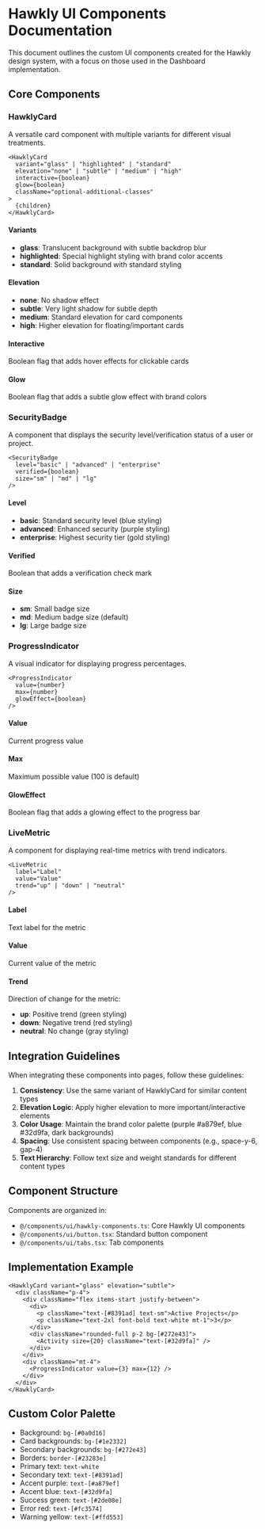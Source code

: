 # Hawkly UI Components Documentation

This document outlines the custom UI components created for the Hawkly design system, with a focus on those used in the Dashboard implementation.

## Core Components

### HawklyCard

A versatile card component with multiple variants for different visual treatments.

```tsx
<HawklyCard 
  variant="glass" | "highlighted" | "standard"
  elevation="none" | "subtle" | "medium" | "high"
  interactive={boolean}
  glow={boolean}
  className="optional-additional-classes"
>
  {children}
</HawklyCard>
```

#### Variants

- **glass**: Translucent background with subtle backdrop blur
- **highlighted**: Special highlight styling with brand color accents
- **standard**: Solid background with standard styling

#### Elevation

- **none**: No shadow effect
- **subtle**: Very light shadow for subtle depth
- **medium**: Standard elevation for card components
- **high**: Higher elevation for floating/important cards

#### Interactive

Boolean flag that adds hover effects for clickable cards

#### Glow

Boolean flag that adds a subtle glow effect with brand colors

### SecurityBadge

A component that displays the security level/verification status of a user or project.

```tsx
<SecurityBadge 
  level="basic" | "advanced" | "enterprise"
  verified={boolean}
  size="sm" | "md" | "lg"
/>
```

#### Level

- **basic**: Standard security level (blue styling)
- **advanced**: Enhanced security (purple styling)
- **enterprise**: Highest security tier (gold styling)

#### Verified

Boolean that adds a verification check mark

#### Size

- **sm**: Small badge size
- **md**: Medium badge size (default)
- **lg**: Large badge size

### ProgressIndicator

A visual indicator for displaying progress percentages.

```tsx
<ProgressIndicator 
  value={number}
  max={number}
  glowEffect={boolean}
/>
```

#### Value

Current progress value

#### Max

Maximum possible value (100 is default)

#### GlowEffect

Boolean flag that adds a glowing effect to the progress bar

### LiveMetric

A component for displaying real-time metrics with trend indicators.

```tsx
<LiveMetric
  label="Label"
  value="Value"
  trend="up" | "down" | "neutral"
/>
```

#### Label

Text label for the metric

#### Value

Current value of the metric

#### Trend

Direction of change for the metric:

- **up**: Positive trend (green styling)
- **down**: Negative trend (red styling)
- **neutral**: No change (gray styling)

## Integration Guidelines

When integrating these components into pages, follow these guidelines:

1. **Consistency**: Use the same variant of HawklyCard for similar content types
2. **Elevation Logic**: Apply higher elevation to more important/interactive elements
3. **Color Usage**: Maintain the brand color palette (purple #a879ef, blue #32d9fa, dark backgrounds)
4. **Spacing**: Use consistent spacing between components (e.g., space-y-6, gap-4)
5. **Text Hierarchy**: Follow text size and weight standards for different content types

## Component Structure

Components are organized in:
- `@/components/ui/hawkly-components.ts`: Core Hawkly UI components
- `@/components/ui/button.tsx`: Standard button component
- `@/components/ui/tabs.tsx`: Tab components

## Implementation Example

```tsx
<HawklyCard variant="glass" elevation="subtle">
  <div className="p-4">
    <div className="flex items-start justify-between">
      <div>
        <p className="text-[#8391ad] text-sm">Active Projects</p>
        <p className="text-2xl font-bold text-white mt-1">3</p>
      </div>
      <div className="rounded-full p-2 bg-[#272e43]">
        <Activity size={20} className="text-[#32d9fa]" />
      </div>
    </div>
    <div className="mt-4">
      <ProgressIndicator value={3} max={12} />
    </div>
  </div>
</HawklyCard>
```

## Custom Color Palette

- Background: `bg-[#0a0d16]`
- Card backgrounds: `bg-[#1e2332]`
- Secondary backgrounds: `bg-[#272e43]`
- Borders: `border-[#23283e]`
- Primary text: `text-white`
- Secondary text: `text-[#8391ad]`
- Accent purple: `text-[#a879ef]`
- Accent blue: `text-[#32d9fa]`
- Success green: `text-[#2de08e]`
- Error red: `text-[#fc3574]`
- Warning yellow: `text-[#ffd553]`
